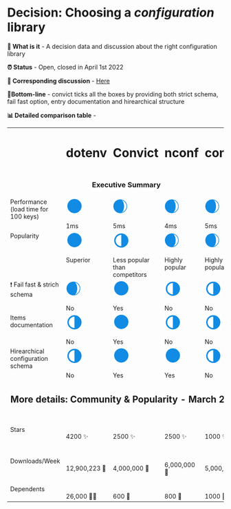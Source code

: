 # Decision: Choosing a **_configuration_** library

**📔 What is it** - A decision data and discussion about the right configuration library

**⏰ Status** - Open, closed in April 1st 2022

**📁 Corresponding discussion** - [Here](https://github.com/bestpractices/best-practice-starter/issues/10)

**🎯Bottom-line** - convict ticks all the boxes by providing both strict schema, fail fast option, entry documentation and hirearchical structure

**📊 Detailed comparison table** -

<table width="80%" valign="top">
  <tr>
    <td></td>
    <td><h1>dotenv</h1></td>
    <td><h1>Convict</h2></td>
    <td><h1>nconf</h2></td>
    <td><h1>config</h2></td>
  </tr>
  <tr>
    <td colspan="5" align="center"><h3>Executive Summary</h2></td>
  </tr>
  <tr valign="top">
    <td>Performance (load time for 100 keys)</td>
    <td><img src="./full.png"/><br/><br/>1ms</td>
    <td><img src="./almost-full.png"/><br><br>5ms</td>
    <td>
      <img src="./almost-full.png"/><br><br>4ms</td>
    <td><img src="./almost-full.png"/><br><br>5ms</td>
  </tr>
  <tr valign="top">
    <td>Popularity</td>
    <td><img src="./full.png"/><br/><br/>Superior</td>
    <td><img src="./partial.png"/><br><br>Less popular than competitors</td>
    <td><img src="./almost-full.png"/><br><br>Highly popular</td>
    <td>
      <img src="./almost-full.png"/><br><br>Highly popular</td>
  </tr>
  <tr valign="top">
    <td>❗ Fail fast & strich schema</td>
    <td><img src="./almost-full.png"/><br/><br/>No</td>
    <td><img src="./full.png"/><br><br>Yes</td>
    <td><img src="./partial.png"/><br><br>No</td>
    <td>
      <img src="./partial.png"/><br><br>No</td>
  </tr>

  <tr valign="top">
    <td>Items documentation</td>
    <td><img src="./partial.png"/><br/><br/>No</td>
    <td><img src="./full.png"/><br><br>Yes</td>
    <td><img src="./partial.png"/><br><br>No</td>
    <td>
      <img src="./partial.png"/><br><br>No</td>
  </tr>    

  <tr valign="top">
    <td>Hirearchical configuration schema</td>
    <td><img src="./partial.png"/><br/><br/>No</td>
    <td><img src="./full.png"/><br><br>Yes</td>
        <td><img src="./full.png"/><br><br>Yes</td>
    <td>
      <img src="./partial.png"/><br><br>No</td>
  </tr>
  <tr>
    <td class="tg-ho3n" colspan="5" align="center"><h2>More details: Community & Popularity - March 2022</h2></td>
  </tr>
  <tr>
    <td>Stars</td>
    <td><br><br>4200 ✨</td>
    <td><br><br>2500 ✨</td>
    <td><br><br>2500 ✨</td>
    <td><br><br>1000 ✨</td>
    <td><br><br>2300 ✨</td>
  </tr>
  <tr>
    <td>Downloads/Week</td>
    <td><br><br>12,900,223 📁</td>
    <td><br><br>4,000,000 📁</td>
    <td><br><br>6,000,000 📁</td>
    <td><br><br>5,000,000 📁</td>
  </tr>
    <tr>
    <td>Dependents</td>
    <td><br><br>26,000 👩‍👧</td>
    <td><br><br>600 👧</td>
    <td><br><br>800 👧</td>
    <td><br><br>1000 👧</td>
  </tr>
</table>

